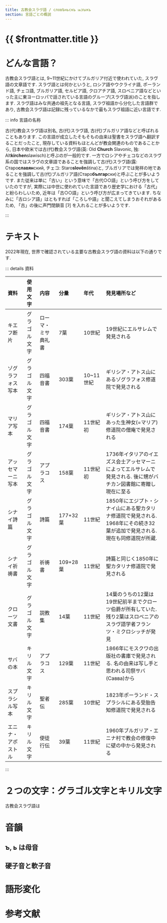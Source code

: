 ```yaml
---
title: 古教会スラヴ語 / словѣньскъ ѩзꙑкъ
section: 言語ごとの概説
---
```


# {{ $frontmatter.title }}

# どんな言語？

古教会スラヴ語とは,
9~11世紀にかけてブルガリア付近で使われていた,
スラヴ語の文章語です.
スラヴ語とは何かというと,
ロシア語やウクライナ語,
ポーランド語,
チェコ語,
ブルガリア語,
セルビア語,
クロアチア語,
スロベニア語などといった主に東ヨーロッパで話されている言語のグループ(スラヴ語派)のことを指します.
スラヴ語はみな共通の祖先となる言語,
スラヴ祖語から分化した言語群であり,
古教会スラヴ語は記録に残っているなかで最もスラヴ祖語に近い言語です.

::: info 言語の名称

古(代)教会スラヴ語は別名,
古(代)スラヴ語,
古(代)ブルガリア語などと呼ばれることもあります.
この言語が成立したそもそもの由来は聖書をスラヴ語へ翻訳することだったこと,
現存している資料もほとんどが教会関連のものであることから,
日本や欧米では古(代)教会スラヴ語(英: Old **Church** Slavonic, 独: Alt**kirchen**slawisch)と呼ぶのが一般的です.
一方でロシアやチェコなどのスラヴ系の国ではスラヴの文章語であることを強調して古(代)スラヴ語(露: Старо**славян**ский, チェコ: Staro**slověn**ština)と,
ブルガリアでは発祥の地であることを強調して古(代)ブルガリア語(Старо**българ**ски)と呼ぶことが多いようです.
また従来は単に「古い」という意味で「古代○○語」という呼び方をしていたのですが,
実際には中世に使われていた言語であり歴史学における「古代」と紛らわしいため,
近年は「古○○語」という呼び方が広まってきています.
ちなみに「古ロシア語」はともすれば「ころしや語」と聞こえてしまうおそれがあるため,
「古」の後に声門閉鎖音 [ʔ] を入れることが多いようです.

:::

# テキスト

2022年現在,
世界で確認されている主要な古教会スラヴ語の資料は以下の通りです.

::: details 資料

|資料|使用文字|内容|分量|年代|発見場所など|
|:----|:----|:----|:----|:----|:----|
|キエフ断片|グラゴル文字|ローマ・ミサ典礼書|7葉|10世紀|19世紀にエルサレムで発見される|
|ゾグラフォス写本|グラゴル文字|四福音書|303葉|10~11世紀|ギリシア・アトス山にあるゾグラフォス修道院で発見される|
|マリア写本|グラゴル文字|四福音書|174葉|11世紀初|ギリシア・アトス山にあった生神女(=マリア)修道院の僧庵で発見される|
|アッセマーニ写本|グラゴル文字|アプラコス|158葉|11世紀初|1736年イタリアのイエズス会士アッセマーニによってエルサレムで発見される. 後に甥がバチカン図書館に寄贈し現在に至る|
|シナイ詩篇|グラゴル文字|詩篇|177+32葉|11世紀|1850年にエジプト・シナイ山にある聖カタリナ修道院で発見される. 1968年にその続き32葉が追加で発見される. 現在も同修道院が所蔵.|
|シナイ祈祷書|グラゴル文字|祈祷書|109+28葉|11世紀|詩篇と同じく1850年に聖カタリナ修道院で発見される|
|クローツ文書|グラゴル文字|説教集|14葉|11世紀|14葉のうちの12葉は19世紀前半までクローツ伯爵が所有していた. 残り2葉はスロベニアのスラヴ語学者フランツ・ミクロシッチが発見|
|サバの本|キリル文字|アプラコス|129葉|11世紀|1866年にモスクワの出版社の書庫で発見される. 名の由来は写し手と思われる司祭サバ(Савва)から|
|スプラシル写本|キリル文字|聖者伝|285葉|10世紀|1823年ポーランド・スプラシルにある受胎告知修道院で発見される|
|エニナ・アポストル|キリル文字|使徒行伝|39葉|11世紀|1960年ブルガリア・エニナ村で教会の修復中に壁の中から発見される|

:::

# ２つの文字：グラゴル文字とキリル文字

古教会スラヴ語は

# 音韻

## ъ, ь は母音

## 硬子音と軟子音

# 語形変化

# 参考文献
